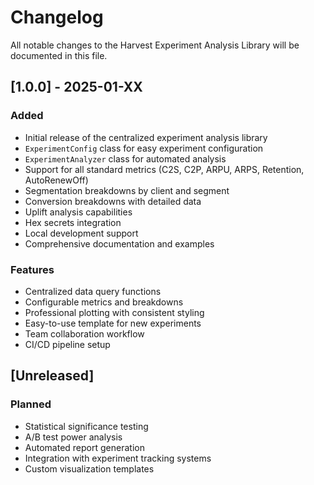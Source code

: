 # Changelog

All notable changes to the Harvest Experiment Analysis Library will be documented in this file.

## [1.0.0] - 2025-01-XX

### Added
- Initial release of the centralized experiment analysis library
- `ExperimentConfig` class for easy experiment configuration
- `ExperimentAnalyzer` class for automated analysis
- Support for all standard metrics (C2S, C2P, ARPU, ARPS, Retention, AutoRenewOff)
- Segmentation breakdowns by client and segment
- Conversion breakdowns with detailed data
- Uplift analysis capabilities
- Hex secrets integration
- Local development support
- Comprehensive documentation and examples

### Features
- Centralized data query functions
- Configurable metrics and breakdowns
- Professional plotting with consistent styling
- Easy-to-use template for new experiments
- Team collaboration workflow
- CI/CD pipeline setup

## [Unreleased]

### Planned
- Statistical significance testing
- A/B test power analysis
- Automated report generation
- Integration with experiment tracking systems
- Custom visualization templates
